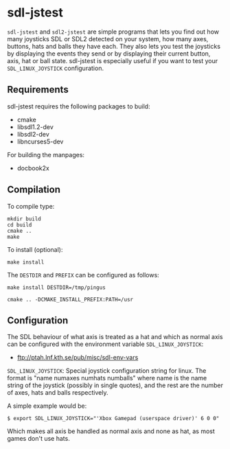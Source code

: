 sdl-jstest
==========

`sdl-jstest` and `sdl2-jstest` are simple programs that lets you find
out how many joysticks SDL or SDL2 detected on your system, how many
axes, buttons, hats and balls they have each. They also lets you test
the joysticks by displaying the events they send or by displaying
their current button, axis, hat or ball state. sdl-jstest is
especially useful if you want to test your `SDL_LINUX_JOYSTICK`
configuration.


Requirements
------------

sdl-jstest requires the following packages to build:

* cmake
* libsdl1.2-dev
* libsdl2-dev
* libncurses5-dev

For building the manpages:

* docbook2x


Compilation
-----------

To compile type:

    mkdir build
    cd build
    cmake ..
    make

To install (optional):

    make install

The `DESTDIR` and `PREFIX` can be configured as follows:

    make install DESTDIR=/tmp/pingus

    cmake .. -DCMAKE_INSTALL_PREFIX:PATH=/usr


Configuration
-------------

The SDL behaviour of what axis is treated as a hat and which as normal
axis can be configured with the environment variable
`SDL_LINUX_JOYSTICK`:

 * ftp://ptah.lnf.kth.se/pub/misc/sdl-env-vars

`SDL_LINUX_JOYSTICK`:
	Special joystick configuration string for linux. The format is
	"name numaxes numhats numballs"
	where name is the name string of the joystick (possibly in single
	quotes), and the rest are the number of axes, hats and balls
	respectively.

A simple example would be:

    $ export SDL_LINUX_JOYSTICK="'Xbox Gamepad (userspace driver)' 6 0 0"

Which makes all axis be handled as normal axis and none as hat, as
most games don't use hats.
